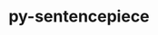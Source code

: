 ---
title: "py-sentencepiece"
layout: cache
categories: [package, develop]
meta: {"versions": ["0.1.91"], "compilers": ["gcc@=7.3.1"], "oss": ["amzn2"], "platforms": ["linux"], "targets": ["x86_64_v3"], "stacks": [], "num_specs": 4, "num_specs_by_stack": {}}
spec_details: [{"hash": "2ci67lzxdewlo5madae3dfyhqh4zjt77", "compiler": "gcc@=7.3.1", "versions": ["0.1.91"], "os": "amzn2", "platform": "linux", "target": "x86_64_v3", "variants": ["build_system=python_pip"], "stacks": [], "size": "-", "tarball": "https://binaries.spack.io/develop/build_cache/linux-amzn2-x86_64_v3/gcc-7.3.1/py-sentencepiece-0.1.91/linux-amzn2-x86_64_v3-gcc-7.3.1-py-sentencepiece-0.1.91-2ci67lzxdewlo5madae3dfyhqh4zjt77.spack"}, {"hash": "6fvlo7gf5z7l7ebmrtxfbtbbzg4xmm4r", "compiler": "gcc@=7.3.1", "versions": ["0.1.91"], "os": "amzn2", "platform": "linux", "target": "x86_64_v3", "variants": [], "stacks": [], "size": "-", "tarball": "https://binaries.spack.io/develop/build_cache/linux-amzn2-x86_64_v3/gcc-7.3.1/py-sentencepiece-0.1.91/linux-amzn2-x86_64_v3-gcc-7.3.1-py-sentencepiece-0.1.91-6fvlo7gf5z7l7ebmrtxfbtbbzg4xmm4r.spack"}, {"hash": "kmmw2dizqpofhek24clz4jig5k3qohy5", "compiler": "gcc@=7.3.1", "versions": ["0.1.91"], "os": "amzn2", "platform": "linux", "target": "x86_64_v3", "variants": [], "stacks": [], "size": "-", "tarball": "https://binaries.spack.io/develop/build_cache/linux-amzn2-x86_64_v3/gcc-7.3.1/py-sentencepiece-0.1.91/linux-amzn2-x86_64_v3-gcc-7.3.1-py-sentencepiece-0.1.91-kmmw2dizqpofhek24clz4jig5k3qohy5.spack"}, {"hash": "d6gmgg6yhm2zsaldl2uo3qdkdkwzwzt5", "compiler": "gcc@=7.3.1", "versions": ["0.1.91"], "os": "amzn2", "platform": "linux", "target": "x86_64_v3", "variants": ["build_system=python_pip"], "stacks": [], "size": "-", "tarball": "https://binaries.spack.io/develop/build_cache/linux-amzn2-x86_64_v3/gcc-7.3.1/py-sentencepiece-0.1.91/linux-amzn2-x86_64_v3-gcc-7.3.1-py-sentencepiece-0.1.91-d6gmgg6yhm2zsaldl2uo3qdkdkwzwzt5.spack"}]
---